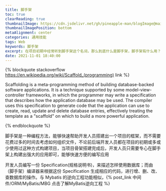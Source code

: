 ```yaml
---
title: 脚手架
toc: true
clearReading: true
thumbnailImage: https://cdn.jsdelivr.net/gh/pineapple-man/blogImage@main/image/types-of-scaffolding-1.jpg
thumbnailImagePosition: bottom
metaAlignment: center
categories: 通用技能
tags: Web
keywords: 脚手架
excerpt: 在项目初期中经常听到脚手架这个名词，那么到底什么是脚手架，脚手架有什么用？
date: 2021-11-01 18:40:00
---
```


{% blockquote  stackoverflow https://en.wikipedia.org/wiki/Scaffold_(programming) link %}

Scaffolding is a meta-programming method of building database-backed software applications. It is a technique supported by some model-view-controller frameworks, in which the programmer may write a specification that describes how the application database may be used. The compiler uses this specification to generate code that the application can use to create, read, update and delete database entries, effectively treating the template as a "scaffold" on which to build a more powerful application. 

{% endblockquote %}

脚手架是一种编程方法，能够快速帮助开发人员搭建出一个项目的框架，而不需要花费过多的时间去考虑如何组织文件，不论前后端开发人员都在项目的初期或多或少使用过这种方式构建项目，当项目骨架搭建完成后，开发人员只需要专心在脚手架上构建出强大的应用即可，能够快速方便的编写应用

开发人员编写一份 Specification(规格说明书)，来描述怎样使用数据库；而由（脚手架）编译器来根据这份 Specification 生成相应的代码，进行增、删、改、查数据库的操作。与 Mybatis 的逆向工程功能相似，{% post_link 中间件/ORM/MyBatis/MBG 点击了解MyBatis逆向工程 %}
